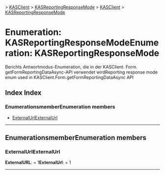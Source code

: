 <span data-ttu-id="b252f-101">[](../README.md) > [KASClient](../modules/kasclient.md) > [KASReportingResponseMode](../enums/kasclient.kasreportingresponsemode.md)</span><span class="sxs-lookup"><span data-stu-id="b252f-101">[](../README.md) > [KASClient](../modules/kasclient.md) > [KASReportingResponseMode](../enums/kasclient.kasreportingresponsemode.md)</span></span>

# <a name="enumeration-kasreportingresponsemode"></a><span data-ttu-id="b252f-102">Enumeration: KASReportingResponseMode</span><span class="sxs-lookup"><span data-stu-id="b252f-102">Enumeration: KASReportingResponseMode</span></span>

<span data-ttu-id="b252f-103">Berichts Antwortmodus-Enumeration, die in der KASClient. Form. getFormReportingDataAsync-API verwendet wird</span><span class="sxs-lookup"><span data-stu-id="b252f-103">Reporting response mode enum used in KASClient.Form.getFormReportingDataAsync API</span></span>
## <a name="index"></a><span data-ttu-id="b252f-104">Index </span><span class="sxs-lookup"><span data-stu-id="b252f-104">Index</span></span>

### <a name="enumeration-members"></a><span data-ttu-id="b252f-105">Enumerationsmember</span><span class="sxs-lookup"><span data-stu-id="b252f-105">Enumeration members</span></span>

* [<span data-ttu-id="b252f-106">ExternalUrl</span><span class="sxs-lookup"><span data-stu-id="b252f-106">ExternalUrl</span></span>](kasclient.kasreportingresponsemode.md#externalurl)

---

## <a name="enumeration-members"></a><span data-ttu-id="b252f-107">Enumerationsmember</span><span class="sxs-lookup"><span data-stu-id="b252f-107">Enumeration members</span></span>

<a id="externalurl"></a>

###  <a name="externalurl"></a><span data-ttu-id="b252f-108">ExternalUrl</span><span class="sxs-lookup"><span data-stu-id="b252f-108">ExternalUrl</span></span>

<span data-ttu-id="b252f-109">**ExternalURL**: = 1</span><span class="sxs-lookup"><span data-stu-id="b252f-109">**ExternalUrl**:  = 1</span></span>

___


